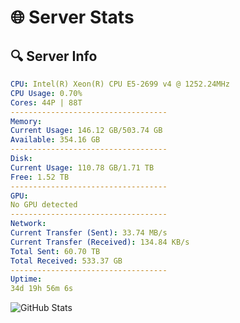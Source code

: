 # 🌐 Server Stats
## 🔍 Server Info
```yaml
CPU: Intel(R) Xeon(R) CPU E5-2699 v4 @ 1252.24MHz
CPU Usage: 0.70%
Cores: 44P | 88T
-----------------------------------
Memory:
Current Usage: 146.12 GB/503.74 GB
Available: 354.16 GB
-----------------------------------
Disk:
Current Usage: 110.78 GB/1.71 TB
Free: 1.52 TB
-----------------------------------
GPU:
No GPU detected
-----------------------------------
Network:
Current Transfer (Sent): 33.74 MB/s
Current Transfer (Received): 134.84 KB/s
Total Sent: 60.70 TB
Total Received: 533.37 GB
-----------------------------------
Uptime:
34d 19h 56m 6s
```
![GitHub Stats](https://img.shields.io/badge/Updated-2025-04-11_17:18:55-blue)